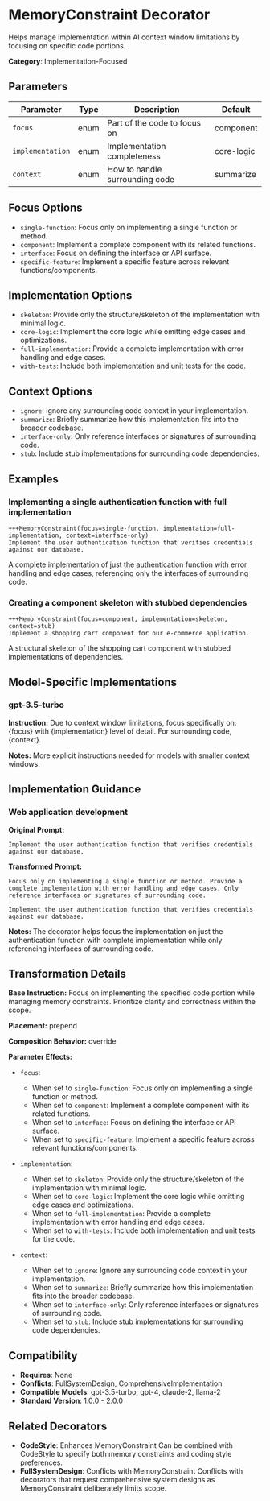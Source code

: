 # MemoryConstraint Decorator

Helps manage implementation within AI context window limitations by focusing on specific code portions.

**Category**: Implementation-Focused

## Parameters

| Parameter | Type | Description | Default |
|-----------|------|-------------|--------|
| `focus` | enum | Part of the code to focus on | component |
| `implementation` | enum | Implementation completeness | core-logic |
| `context` | enum | How to handle surrounding code | summarize |

## Focus Options

- `single-function`: Focus only on implementing a single function or method.
- `component`: Implement a complete component with its related functions.
- `interface`: Focus on defining the interface or API surface.
- `specific-feature`: Implement a specific feature across relevant functions/components.

## Implementation Options

- `skeleton`: Provide only the structure/skeleton of the implementation with minimal logic.
- `core-logic`: Implement the core logic while omitting edge cases and optimizations.
- `full-implementation`: Provide a complete implementation with error handling and edge cases.
- `with-tests`: Include both implementation and unit tests for the code.

## Context Options

- `ignore`: Ignore any surrounding code context in your implementation.
- `summarize`: Briefly summarize how this implementation fits into the broader codebase.
- `interface-only`: Only reference interfaces or signatures of surrounding code.
- `stub`: Include stub implementations for surrounding code dependencies.

## Examples

### Implementing a single authentication function with full implementation

```
+++MemoryConstraint(focus=single-function, implementation=full-implementation, context=interface-only)
Implement the user authentication function that verifies credentials against our database.
```

A complete implementation of just the authentication function with error handling and edge cases, referencing only the interfaces of surrounding code.

### Creating a component skeleton with stubbed dependencies

```
+++MemoryConstraint(focus=component, implementation=skeleton, context=stub)
Implement a shopping cart component for our e-commerce application.
```

A structural skeleton of the shopping cart component with stubbed implementations of dependencies.

## Model-Specific Implementations

### gpt-3.5-turbo

**Instruction:** Due to context window limitations, focus specifically on: {focus} with {implementation} level of detail. For surrounding code, {context}.

**Notes:** More explicit instructions needed for models with smaller context windows.


## Implementation Guidance

### Web application development

**Original Prompt:**
```
Implement the user authentication function that verifies credentials against our database.
```

**Transformed Prompt:**
```
Focus only on implementing a single function or method. Provide a complete implementation with error handling and edge cases. Only reference interfaces or signatures of surrounding code.

Implement the user authentication function that verifies credentials against our database.
```

**Notes:** The decorator helps focus the implementation on just the authentication function with complete implementation while only referencing interfaces of surrounding code.

## Transformation Details

**Base Instruction:** Focus on implementing the specified code portion while managing memory constraints. Prioritize clarity and correctness within the scope.

**Placement:** prepend

**Composition Behavior:** override

**Parameter Effects:**

- `focus`:
  - When set to `single-function`: Focus only on implementing a single function or method.
  - When set to `component`: Implement a complete component with its related functions.
  - When set to `interface`: Focus on defining the interface or API surface.
  - When set to `specific-feature`: Implement a specific feature across relevant functions/components.

- `implementation`:
  - When set to `skeleton`: Provide only the structure/skeleton of the implementation with minimal logic.
  - When set to `core-logic`: Implement the core logic while omitting edge cases and optimizations.
  - When set to `full-implementation`: Provide a complete implementation with error handling and edge cases.
  - When set to `with-tests`: Include both implementation and unit tests for the code.

- `context`:
  - When set to `ignore`: Ignore any surrounding code context in your implementation.
  - When set to `summarize`: Briefly summarize how this implementation fits into the broader codebase.
  - When set to `interface-only`: Only reference interfaces or signatures of surrounding code.
  - When set to `stub`: Include stub implementations for surrounding code dependencies.

## Compatibility

- **Requires**: None
- **Conflicts**: FullSystemDesign, ComprehensiveImplementation
- **Compatible Models**: gpt-3.5-turbo, gpt-4, claude-2, llama-2
- **Standard Version**: 1.0.0 - 2.0.0

## Related Decorators

- **CodeStyle**: Enhances MemoryConstraint Can be combined with CodeStyle to specify both memory constraints and coding style preferences.
- **FullSystemDesign**: Conflicts with MemoryConstraint Conflicts with decorators that request comprehensive system designs as MemoryConstraint deliberately limits scope.
